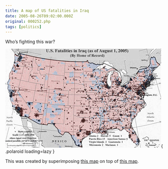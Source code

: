 ```yaml
---
title: A map of US fatalities in Iraq
date: 2005-08-26T09:02:00.000Z
original: 000252.php
tags: [politics]
---
```


Who’s fighting this war?

![img](./fatalities-map.jpg){ .polaroid loading=lazy }

This was created by superimposing <a href="http://icasualties.org/oif/US_CITY.aspx">this map</a> on top of <a href="http://www.usatoday.com/news/politicselections/vote2004/countymap.htm">this map</a>.
